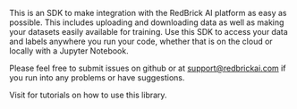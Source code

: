 This is an SDK to make integration with the RedBrick AI platform as easy as possible. This includes uploading and downloading data
as well as making your datasets easily available for training. Use this SDK to access your data and labels anywhere you run your code, whether that is on the cloud or locally with a Jupyter Notebook.

Please feel free to submit issues on github or at [support@redbrickai.com](mailto:support@redbrickai.com) if you run into any problems or have suggestions.

Visit [](https://docs.redbrickai.com/python-sdk/sdk-overview) for tutorials on how to use this library.


